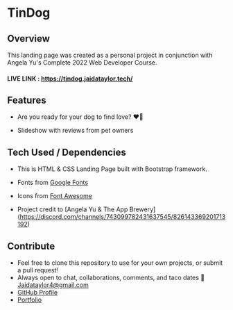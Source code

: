 # TinDog

## Overview

This landing page was created as a personal project in conjunction with Angela Yu's Complete 2022 Web Developer Course.

#### LIVE LINK : https://tindog.jaidataylor.tech/

## Features

- Are you ready for your dog to find love? ❤️🐶

- Slideshow with reviews from pet owners


## Tech Used / Dependencies

- This is HTML & CSS Landing Page built with Bootstrap framework.

- Fonts from [Google Fonts](https://fonts.google.com/)

- Icons from [Font Awesome](https://fontawesome.com/)

- Project credit to [Angela Yu & The App Brewery] (https://discord.com/channels/743099782431637545/826143369201713192)

## Contribute

- Feel free to clone this repository to use for your own projects, or submit a pull request!
- Always open to chat, collaborations, comments, and taco dates 🌮 [Jaidataylor4@gmail.com](mailto:jaidataylor4@gmail.com)
- [GitHub Profile](https://github.com/jtaylor1204)
- [Portfolio](https://jaidataylor.tech)

